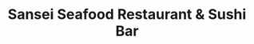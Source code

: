 ---
layout: place
title: "Sansei Seafood Restaurant & Sushi Bar"
permalink: /hawaii/honolulu/sansei-seafood-restaurant-sushi-bar.html
stateAbbr: HI
stateName: Hawaii
cityName: Honolulu
place_id: ChIJeRjBxXByAHwRKszR5Ib3vg4
photos:
  - name: >-
      places/ChIJeRjBxXByAHwRKszR5Ib3vg4/photos/AUy1YQ0fxg79iPhXcWoDGIxNcaTRH_PhT6QjOfb4zjCBAS90rop521czJTkoSUdP_WYuNxR1zexHMPPxlge38wlUkGKOzzEMOSb0A5-YdlNOajd9pcEGA5a_907kCbtPju_h6hKClZtv7QuGHw3L6hXN6W--cbyPqbaA24Q-6D144_VGn6_pl7M0X8dWKNeVRxqCy99aNiBMm_E1YLXcLPf-0j40zpaQ2Jh4nY8SWtt_1qb0D3IgQSYq4OrOmcYqpfltLWqqZhcwpzC-g1NSi-SIg53I1iMxrNzDS9-fVZ-itiUqnrOf7hAogZTfi8cQyAjFC5qaOPM6zb8MtlWTmH2YR3oJp6ZQwGAPpKF9NN9fKVcFlYEdJgMCMejMDwdO_JSHCX9sgvmyGHcnptQTx8-dj4MZUQC_Rc4yYs786iDKSvk
    widthPx: 4800
    heightPx: 3600
    authorAttributions:
      - displayName: K RV
        uri: https://maps.google.com/maps/contrib/111688449560474391757
        photoUri: >-
          https://lh3.googleusercontent.com/a/ACg8ocIZ2SoxTQWxdYOh0gAtmFJGfMUmCXHyXeWajuWoN6aYJl0aQA=s100-p-k-no-mo
    flagContentUri: >-
      https://www.google.com/local/imagery/report/?cb_client=maps_api_places.places_api&image_key=!1e10!2sCIHM0ogKEICAgIDrvenYKQ&hl=en-US
    googleMapsUri: >-
      https://www.google.com/maps/place//data=!3m4!1e2!3m2!1sCIHM0ogKEICAgIDrvenYKQ!2e10!4m2!3m1!1s0x7c007270c5c11879:0xebef786e4d1cc2a
  - name: >-
      places/ChIJeRjBxXByAHwRKszR5Ib3vg4/photos/AUy1YQ2-dUXjr3y_EZhG8g4nbLB6Sn-nmZfIeFBvKOpotYHwyDO0as_TTKuUABU4UEAy4Png1KIIPx_VKTc_KJpZvbZE3eY8PwoqOADPiVBaemLx_1YYN-vZ--kWMvBInax3wRdeHusNSNXu6I7umFhN44gE40CloAKE26CRqougq31y1zF0DvGj75qzexrEY_WObGZaCbSEmUQN3hoDW0Lrh9caUcRFowC7ozsxIyBBMxZbx2QIxn2li9eaQWFhk0jLEuTXQiv0W0h7vNw1I5dGY-K3apdJr2EwXranG_u3fkeh-kEJJ9scvZz4eskzfEhov-oaQvo8CwFoAdEvP-75OIeltE02I6N33g4KSwYzu_G-qmGKChjnQN_2Z5Y4J6nxQyZn22Gg5z_z8pdPz4iOt5LDDRnn_1IdAND1eLoHkBg89_k
    widthPx: 4032
    heightPx: 1960
    authorAttributions:
      - displayName: Sharon Lin
        uri: https://maps.google.com/maps/contrib/117481110884961872052
        photoUri: >-
          https://lh3.googleusercontent.com/a/ACg8ocINubcYephjCquqDCzeNzsCMWYVSZmlcKnvOICpB6FmZ5wr3A=s100-p-k-no-mo
    flagContentUri: >-
      https://www.google.com/local/imagery/report/?cb_client=maps_api_places.places_api&image_key=!1e10!2sCIHM0ogKEICAgICciMXJ4AE&hl=en-US
    googleMapsUri: >-
      https://www.google.com/maps/place//data=!3m4!1e2!3m2!1sCIHM0ogKEICAgICciMXJ4AE!2e10!4m2!3m1!1s0x7c007270c5c11879:0xebef786e4d1cc2a
  - name: >-
      places/ChIJeRjBxXByAHwRKszR5Ib3vg4/photos/AUy1YQ2TJny-VT7BpkD5ezcQEo7CBUKua2sconmAXjEWJTiu9NVPiUQ-A7OVdjjC_xa5XDmXml1-f__M8tXal_dKW6ySp1DO69LQA6h2WbX8bt6LMQPPAox_E8igw_Q0Ioqe201ivdUPeIjVS4OLqoq0Xt214mODTEZoWz4mJ1pkC7F3WxwbjyJZYEUo3kPYOdZDHbTFbQ8is0m_ezAAGV8Q6R7RSLidt8tRJ3lz0P18lPnP7flFuOAQE7j4jLl93pRFUHAe4QyL3VP_6fzQEcLrcZVIb1BNJ7UIQWc5PFBMA6LfTi2BoBIutPjhskTzpcT4k-itXex9bfqUvWDWRcW7jvpS5kurhAdYZ8jkJiW8mvZHYqYbZChuer0Jde0vl-RwBnRmZavYLpFqqx3-4WKMmluVUK_y_RG0CVtpZIqhA6r0c30
    widthPx: 3024
    heightPx: 4032
    authorAttributions:
      - displayName: Oleksandr Borodeiko
        uri: https://maps.google.com/maps/contrib/103235238500956675703
        photoUri: >-
          https://lh3.googleusercontent.com/a-/ALV-UjXyuvSOs8G9Ql0BRRbDOxv8nmhTVTC0CJ841aTZ-kroP7Lokes=s100-p-k-no-mo
    flagContentUri: >-
      https://www.google.com/local/imagery/report/?cb_client=maps_api_places.places_api&image_key=!1e10!2sCIHM0ogKEICAgMDQyr6cjgE&hl=en-US
    googleMapsUri: >-
      https://www.google.com/maps/place//data=!3m4!1e2!3m2!1sCIHM0ogKEICAgMDQyr6cjgE!2e10!4m2!3m1!1s0x7c007270c5c11879:0xebef786e4d1cc2a
  - name: >-
      places/ChIJeRjBxXByAHwRKszR5Ib3vg4/photos/AUy1YQ3WC605A_FGfQY4rAWBuup5hNc1_sQtfB9F-111GO_HVliL51F5TIKGHcEhbpU5FQt42qPiR33GnihtTmng2JaG5Ud8bL3VMrbpgyHconawMWiExDk9VSC9DpxPHKb6GMyRPikJxqWyKi4W3rqGANXxBHEgxb7Zae2ZTEz7wkVCt8gYf3TpjrswJ_nLAi_vcgxi2vhm3yT3EGNj6rjamfSaxVFUpEeuckF0R13Hd-gl5H1JkqUibZnUnRwWtYqckIB7SLUs8iWwv2zDJzhLBq6QrTzPJSHzh4U-A15b8e4-Sigr_gESieNS2TjVAEJuVfTwUSI_AR15M_8yOSDYergnLBZBN8jm1mZIgnTWDTRWwPBFLxd1g4-8rcFFrl2pRuBXRsTwGlLmn9OPBQbp64IgaQi0LLykWjSJavSKiNr7rgk
    widthPx: 1170
    heightPx: 1464
    authorAttributions:
      - displayName: Louie
        uri: https://maps.google.com/maps/contrib/116664461594538892674
        photoUri: >-
          https://lh3.googleusercontent.com/a-/ALV-UjVkT7wGdzfBm9j82eonYddSNeF71UjsIzYJCz_Ze5AvFJDRuFM=s100-p-k-no-mo
    flagContentUri: >-
      https://www.google.com/local/imagery/report/?cb_client=maps_api_places.places_api&image_key=!1e10!2sCIHM0ogKEICAgID98_nNuwE&hl=en-US
    googleMapsUri: >-
      https://www.google.com/maps/place//data=!3m4!1e2!3m2!1sCIHM0ogKEICAgID98_nNuwE!2e10!4m2!3m1!1s0x7c007270c5c11879:0xebef786e4d1cc2a
  - name: >-
      places/ChIJeRjBxXByAHwRKszR5Ib3vg4/photos/AUy1YQ04f9glGwsnUps2LBtZJ9TmrdjUOjIDDGvXYtZo1UD4-FkNU1mUJMq8WiFQPHHbvNhhhEdCrfKhOge-YoMyXB9PyA8jfapyyN8VOARKyN5SgdUdhJbr-M5_XxTejeRIWpDjVOLt-Gb3WiSia9bo5EpMguZ1fqcZ7Z2ix6cLSmSShR9-8_Z2rzPClcEHipFwXL3Fyc0TlhxXGFvTWW9kJGbUKPW-XH7XFfN9aDUxlumaxCl075omD9IGnf1IqWGI-LmuRI8NplS4HVKDbjgOTz38P3shHXjmyccmqXgOXYmuzOvZZBNqn-oFjIAu3ew_-1t-DbCYV2NYxEVCI6C2yPHW1M4ZdwGH2PrnXHAVrzCVpotx0CCnPj86fK97wZb1wlYY1KkSnb9_BLxShiyGRrgz9s9H_uAPQDZEidn-wGZgBcg
    widthPx: 3000
    heightPx: 4000
    authorAttributions:
      - displayName: Mitchell and Dana Duke
        uri: https://maps.google.com/maps/contrib/104815378995861705017
        photoUri: >-
          https://lh3.googleusercontent.com/a/ACg8ocLHfdfPnsTx4qXFysDRtjlsfjTJ3J-RA7wSn1Zta-h3ZrooBA=s100-p-k-no-mo
    flagContentUri: >-
      https://www.google.com/local/imagery/report/?cb_client=maps_api_places.places_api&image_key=!1e10!2sCIHM0ogKEICAgICf1vy_zwE&hl=en-US
    googleMapsUri: >-
      https://www.google.com/maps/place//data=!3m4!1e2!3m2!1sCIHM0ogKEICAgICf1vy_zwE!2e10!4m2!3m1!1s0x7c007270c5c11879:0xebef786e4d1cc2a
  - name: >-
      places/ChIJeRjBxXByAHwRKszR5Ib3vg4/photos/AUy1YQ00eEPH-oMCO3_B3vNoDi0dOwvd4-Iz0jtMRo4myT8oJJmVaq_Akrqm0Dpsodike_YdIqk0-ITTB6zNcWvVFZYtzKLFM2RbL1QgSXNhhPsthwIRvDkozfCQCFeHDBerBeVMVU1NJKymFy9mx3_mL067UEEXzH-TIALZ4Ocxv59SZ_Hs6VLbY9h9A8PiJ40iKHKUPGOR7m_ZIGT0jRVKLO4j2m6vxRrIu2TGtUDr-T0aCd7v3HGo5cVZP56pgyatxqluKcclmjVFfnzcL2hfIHaOTLHCT2FvBfDKuMFaBDRVrx1Icp8bsUcz4GurUGloSxQ7eb9R0SfxDATbvf9rQseAwn61d7wiaI5IItEe0jORiU0tJI2sjFYXT0a0rsvh0Cb4qu5_OXxnpgbhgLADAHBCvX54SWY9W2uquLp3zG3PXg
    widthPx: 3000
    heightPx: 4000
    authorAttributions:
      - displayName: Mitchell and Dana Duke
        uri: https://maps.google.com/maps/contrib/104815378995861705017
        photoUri: >-
          https://lh3.googleusercontent.com/a/ACg8ocLHfdfPnsTx4qXFysDRtjlsfjTJ3J-RA7wSn1Zta-h3ZrooBA=s100-p-k-no-mo
    flagContentUri: >-
      https://www.google.com/local/imagery/report/?cb_client=maps_api_places.places_api&image_key=!1e10!2sCIHM0ogKEICAgICf1vy_Lw&hl=en-US
    googleMapsUri: >-
      https://www.google.com/maps/place//data=!3m4!1e2!3m2!1sCIHM0ogKEICAgICf1vy_Lw!2e10!4m2!3m1!1s0x7c007270c5c11879:0xebef786e4d1cc2a
  - name: >-
      places/ChIJeRjBxXByAHwRKszR5Ib3vg4/photos/AUy1YQ1wZDsgSGPJYP64cH4hYx4hywBn7x2VCmBbLDRRkMEO6la_WZf7bql2Ngn__BoGfp2Gl0c4T6Cc4zIMq4CwUCKSOLcOsmaqsB6GOeLjgjo_rH3Y6sbCnPTO-4l9_V4XbJ_-aRfy-4TxMLGUcq3Ltr0AeqAGA3A3T6yBwxqhKu2gRjjWvOc1E3lLCFmn6L9t4ItIpdVrp9zHsmbFbUbGqiKCHbIA0bfzDn9nD-zWIRiRc7fIP8KMEX8AdUAubn1OXGLLcb5men_4hxM7_VtRTUeFg8ygMyMrPSHZDNNvakYQ88_ubISHlgPg9C9_AMiSWpAT2HiRK4WWlD0s-tZjcvztELzNsgVKV7QQ1e0zQ06bw5VxYCTMU4WaQREz8j4pX8tUW4pHEqqaHT8WDnkzoh548ChxdQV9LHA1b1wu4kpnEw
    widthPx: 1947
    heightPx: 1880
    authorAttributions:
      - displayName: Lachi Music
        uri: https://maps.google.com/maps/contrib/117260354354024642138
        photoUri: >-
          https://lh3.googleusercontent.com/a-/ALV-UjXU-_aNESk_ZsDZaRljiG6xuqaAbcqDGtWIJmk_Y4d9z7q8YMOk=s100-p-k-no-mo
    flagContentUri: >-
      https://www.google.com/local/imagery/report/?cb_client=maps_api_places.places_api&image_key=!1e10!2sCIHM0ogKEICAgICjsIe5JQ&hl=en-US
    googleMapsUri: >-
      https://www.google.com/maps/place//data=!3m4!1e2!3m2!1sCIHM0ogKEICAgICjsIe5JQ!2e10!4m2!3m1!1s0x7c007270c5c11879:0xebef786e4d1cc2a
  - name: >-
      places/ChIJeRjBxXByAHwRKszR5Ib3vg4/photos/AUy1YQ0VMm7Yy4yRCIqKOA7Zb0IArjjx4dwzx6W0mE331DVNnXN8P6Pfwa7CsI6X7i8GhRH9PrGMUm9X89uZmTp2Aqo5yxlk6pQSCkRmvnop3sw3RqAcvqnVRjJRu3HdZsPfhflY5ZLfzqAjo7bgSOi0TAvlCC0fke1toLIh_m1olU4Ite_rUk3L_UPmwd_27Oi6v8i9j1BsVpkQ56Wi_kVdptfN9aRjBessiNyRGRGijwy0iGPnHVqfjFSIGUrojRq__1Na78taY7ddIljsZPFAHb5GxhtHm_dYiRX4tpGl2hn7BK4iMOUm36Y9Uod8TSnlPeMFpZ4FOtsVPGkRO8VjeltF9Ll2EyfEd2vqurK3MmDUqwLWPNZiWsCtHIi3Koj7Nu4W3b59May-bAJbkkwToNJ-CpKt4esCEw3UCfN90MNNCDM
    widthPx: 4000
    heightPx: 3000
    authorAttributions:
      - displayName: John Fujiwara
        uri: https://maps.google.com/maps/contrib/112249262384101285674
        photoUri: >-
          https://lh3.googleusercontent.com/a-/ALV-UjXFR9gukU1ftqmu5WCfnda10ajbBlRy-PdfCSBFB8dDsumyPd4T=s100-p-k-no-mo
    flagContentUri: >-
      https://www.google.com/local/imagery/report/?cb_client=maps_api_places.places_api&image_key=!1e10!2sCIHM0ogKEICAgID2i6PRsAE&hl=en-US
    googleMapsUri: >-
      https://www.google.com/maps/place//data=!3m4!1e2!3m2!1sCIHM0ogKEICAgID2i6PRsAE!2e10!4m2!3m1!1s0x7c007270c5c11879:0xebef786e4d1cc2a
  - name: >-
      places/ChIJeRjBxXByAHwRKszR5Ib3vg4/photos/AUy1YQ0lira1wgST995QPycuO9sfksIxcdEiBdPlRA3Qcr3UHa5Tt_uUVz3quLJ0F-iFs0leg8d62KWCxRndoyEIPZ5Sbutvf8G9Lf6MBjT3FeD95hbbB4K5G0Rk_YjuwANoVSfNOiIrpUPUGadvZUKWXqAyj4X9FqQuZHlMO2qZgd6l-T-4k-3tagMXcpP9DpAtjoVdpou8v7x5Z5LsAHnVNxd9GQhXKEjjBCOG-VNZhXuw1S0IpzE6Co5wLzKB2KaeheRznvWEHQ62UHLLHMClYbF5UYPTKAtvzs74eofJXgJumHS8MVQeWR9UJy0kmhgdD-we7G1MFCnv5V-1WsPAMSdwDOSts-aDwGzO8zG3a2IedgrMXlGAyuHrS-jlNHM_08sRuzjnH_azb9G8l82lSnkQKZPj8YjH5_Ihh07kmFUSFipZ
    widthPx: 3600
    heightPx: 4800
    authorAttributions:
      - displayName: K RV
        uri: https://maps.google.com/maps/contrib/111688449560474391757
        photoUri: >-
          https://lh3.googleusercontent.com/a/ACg8ocIZ2SoxTQWxdYOh0gAtmFJGfMUmCXHyXeWajuWoN6aYJl0aQA=s100-p-k-no-mo
    flagContentUri: >-
      https://www.google.com/local/imagery/report/?cb_client=maps_api_places.places_api&image_key=!1e10!2sCIHM0ogKEICAgIDrvfG8_wE&hl=en-US
    googleMapsUri: >-
      https://www.google.com/maps/place//data=!3m4!1e2!3m2!1sCIHM0ogKEICAgIDrvfG8_wE!2e10!4m2!3m1!1s0x7c007270c5c11879:0xebef786e4d1cc2a
  - name: >-
      places/ChIJeRjBxXByAHwRKszR5Ib3vg4/photos/AUy1YQ192o-0eo3oPj6jwU9XE6F3C91BmZuYYgihWaRhSdW7b0hsxEZCqJDuUxBhhRvufT_CX9VYcxc9W88XWS0HCgVSPj9YbuCg3CqzVuusCDUXd1vneHrAETNJLHumdyJoQthM5f6BGrS-FlNqqVWJ9zzvlJ_oV0YYMeR_nKTwHAbddPkzvH4O5RMvrTXgTtuWvZSoLcFp1F80gch8-_Wq_zpWfoiwq7di7J7za37rrus9TfeT7u-KuCefNp9Mewn3xTGjwvMrqSIoBbSBpCGFVdoytjS1DZ2VQdOQSP1nPXVgdY1GxSDKr5TqN0TkvPYV6v3-6o9cHmajhiL38PdkVCJeubXX8PpsCGUpg6JcE8obzThN9WqKCmm8jXHpgt9RrHNb-SKWnL_rFxEli3UPwI7EMa1IJDXGNjwFtJWeF5fAHA
    widthPx: 1170
    heightPx: 1441
    authorAttributions:
      - displayName: Louie
        uri: https://maps.google.com/maps/contrib/116664461594538892674
        photoUri: >-
          https://lh3.googleusercontent.com/a-/ALV-UjVkT7wGdzfBm9j82eonYddSNeF71UjsIzYJCz_Ze5AvFJDRuFM=s100-p-k-no-mo
    flagContentUri: >-
      https://www.google.com/local/imagery/report/?cb_client=maps_api_places.places_api&image_key=!1e10!2sCIHM0ogKEICAgID98_mjRA&hl=en-US
    googleMapsUri: >-
      https://www.google.com/maps/place//data=!3m4!1e2!3m2!1sCIHM0ogKEICAgID98_mjRA!2e10!4m2!3m1!1s0x7c007270c5c11879:0xebef786e4d1cc2a
address: 2552 Kalākaua Ave, Honolulu, HI 96815, USA
street: 2552 Kalākaua Ave
city: Honolulu
state: HI
zip: '96815'
country: USA
neighborhood: Waikiki
latitude: '21.272916'
longitude: '-157.823098'
accessibility_options:
  wheelchairAccessibleParking: true
  wheelchairAccessibleEntrance: true
  wheelchairAccessibleSeating: true
business_status: OPERATIONAL
name: Sansei Seafood Restaurant & Sushi Bar
google_maps_links:
  directionsUri: >-
    https://www.google.com/maps/dir//''/data=!4m7!4m6!1m1!4e2!1m2!1m1!1s0x7c007270c5c11879:0xebef786e4d1cc2a!3e0
  placeUri: https://maps.google.com/?cid=1062558720842648618
  writeAReviewUri: >-
    https://www.google.com/maps/place//data=!4m3!3m2!1s0x7c007270c5c11879:0xebef786e4d1cc2a!12e1
  reviewsUri: >-
    https://www.google.com/maps/place//data=!4m4!3m3!1s0x7c007270c5c11879:0xebef786e4d1cc2a!9m1!1b1
  photosUri: >-
    https://www.google.com/maps/place//data=!4m3!3m2!1s0x7c007270c5c11879:0xebef786e4d1cc2a!10e5
primary_type: Japanese Restaurant
opening_hours:
  regular: null
  current: null
secondary_opening_hours:
  regular:
    weekdayDescriptions: null
    type: null
  current:
    weekdayDescriptions: null
    type: null
phone: null
price_level: null
price_range: null
rating: null
rating_count: 0
website: null
description: null
reviews: null
parking_options: null
payment_options: null
allow_dogs: null
curbside_pickup: null
delivery: null
dine_in: null
good_for_children: null
good_for_groups: null
good_for_sports: null
live_music: null
menu_for_children: null
outdoor_seating: null
reservable: null
restroom: null
serves_beer: null
serves_breakfast: null
serves_brunch: null
serves_cocktails: null
serves_coffee: null
serves_dinner: null
serves_dessert: null
serves_lunch: null
serves_vegetarian_food: null
serves_wine: null
takeout: null
slug: Sansei-Seafood-Restaurant-and-Sushi-Bar

---